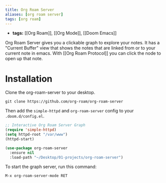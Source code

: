 ```yaml
---
title: Org Roam Server
aliases: [org roam server]
tags: [org roam]
---
```


- **tags:** [[Org Roam]], [[Org Mode]], [[Doom Emacs]]

Org Roam Server gives you a clickable graph to explore your notes. It has a "Current Buffer" view that shows the notes that are linked from or to your current note in emacs. With [[Org Roam Protocol]] you can click the node to open up that note.

# Installation

Clone the org-roam-server to your desktop.

`git clone https://github.com/org-roam/org-roam-server`

Then add the `simple-httpd` and `org-roam-server` config to your `.doom.d/config.el`.

```lisp
;; Interactive Org Roam Server Graph
(require 'simple-httpd)
(setq httpd-root "/var/www")
(httpd-start)

(use-package org-roam-server
  :ensure nil
  :load-path "~/Desktop/01-projects/org-roam-server")
```

To start the graph server, run this command:

`M-x org-roam-server-mode RET`
